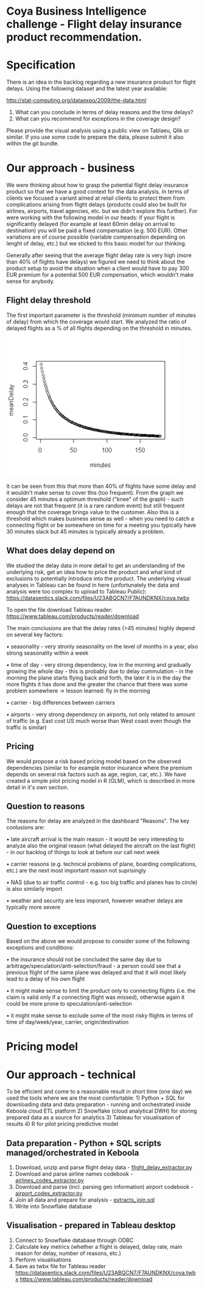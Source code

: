 # Coya Business Intelligence challenge - Flight delay insurance product recommendation.

# Specification
There is an idea in the backlog regarding a new insurance product for flight delays. Using the following dataset and the latest year available:

http://stat-computing.org/dataexpo/2009/the-data.html

1) What can you conclude in terms of delay reasons and the time delays?
2) What can you recommend for exceptions in the coverage design?

Please provide the visual analysis using a public view on Tablaeu, Qlik or similar.
If you use some code to prepare the data, please submit it also within the git bundle.

# Our approach - business
We were thinking about how to grasp the potential flight delay insurance product so that we have a good context for the data analysis. In terms of clients we focused a variant aimed at retail clients to protect them from complications arising from flight delays (products could also be built for airlines, airports, travel agencies, etc. but we didn't explore this further). For were working with the following model in our heads: if your flight is significantly delayed (for example at least 60min delay on arrival to destination) you will be paid a fixed compensation (e.g. 500 EUR). Other variations are of course possible (variable compensation depending on lenght of delay, etc.) but we sticked to this basic model for our thinking.

Generally after seeing that the average flight delay rate is very high (more than 40% of flights have delays) we figured we need to think about the product setup to avoid the situation when a client would have to pay 300 EUR premium for a potential 500 EUR compensation, which wouldn't make sense for anybody.

## Flight delay threshold
The first important parameter is the threshold (minimum number of minutes of delay) from which the coverage would start. We analyzed the ratio of delayed flights as a % of all flights depending on the threshold in minutes. 
![alt text](src/minutesToDelayPlot.png "Average delay rate vs. threshold in minutes")

It can be seen from this that more than 40% of flights have some delay and it wouldn't make sense to cover this (too frequent). From the graph we consider 45 minutes a optimum threshold ("knee" of the graph) - such delays are not that frequent (it is a rare random event) but still frequent enough that the coverage brings value to the customer. Also this is a threshold which makes business sense as well - when you need to catch a connecting flight or be somewhere on time for a meeting you typically have 30 minutes slack but 45 minutes is typically already a problem.

## What does delay depend on
We studied the delay data in more detail to get an understanding of the underlying risk, get an idea how to price the product and what kind of exclusions to potentially introduce into the product. The underlying visual analyses in Tableau can be found in here (unfortunately the data and analysis were too complex to upload to Tableau Public):
https://datasentics.slack.com/files/U23ABQCN7/F7AUNDKNX/coya.twbx

To open the file download Tableau reader:
https://www.tableau.com/products/reader/download

The main conclusions are that the delay rates (>45 minutes) highly depend on several key factors:

• seasonality - very stronly seasonality on the level of months in a year, also strong seasonality within a week

• time of day - very strong dependency, low in the morning and gradually growing the whole day - this is probably due to delay cummulation - in the morning the plane starts flying back and forth, the later it is in the day the more flights it has done and the greater the chance that there was some problem somewhere -> lesson learned: fly in the morning

• carrier - big differences between carriers

• airports - very strong dependency on airports, not only related to amount of traffic (e.g. East cost US much worse than West coast even though the traffic is similar)

## Pricing
We would propose a risk based pricing model based on the observed dependencies (similar to for example motor insurance where the premium depends on several risk factors such as age, region, car, etc.). We have created a simple pilot pricing model in R (GLM), which is described in more detail in it's own section.

## Question to reasons
The reasons for delay are analyzed in the dashboard "Reasons". The key conlusions are:

• late aircraft arrival is the main reason - it would be very interesting to analyze also the original reason (what delayed the aircraft on the last flight) - in our backlog of things to look at before our call next week

• carrier reasons (e.g. technical problems of plane, boarding complications, etc.) are the next most important reason not suprisingly

• NAS (due to air traffic control - e.g. too big traffic and planes has to circle) is also similarly import

• weather and security are less imporant, however weather delays are typically more severe

## Question to exceptions
Based on the above we would propose to consider some of the following exceptions and conditions:

• the insurance should not be concluded the same day due to arbitrage/speculation/anti-selection/fraud - a person could see that a previous flight of the same plane was delayed and that it will most likely lead to a delay of his own flight

• it might make sense to limit the product only to connecting flights (i.e. the claim is valid only if a connecting flight was missed), otherwise again it could be more prone to speculation/anti-selection

• it might make sense to exclude some of the most risky flights in terms of time of day/week/year, carrier, origin/destination

# Pricing model

# Our approach - technical
To be efficient and come to a reasonable result in short time (one day) we used the tools where we are the most comfortable: 1) Python + SQL for downloading data and data preparation - running and orchestrated inside Keboola cloud ETL platform
2) Snowflake (cloud analytical DWH) for storing prepared data as a source for analytics
3) Tableau for visualisation of results
4) R for pilot pricing predictive model

## Data preparation - Python + SQL scripts managed/orchestrated in Keboola
1) Download, unzip and parse flight delay data - [flight_delay_extractor.py](src/flight_delay_extractor.py)
2) Download and parse airline names codebook - [airlines_codes_extractor.py](src/airlines_codes_extractor.py)
3) Download and parse (incl. parsing geo information) airport codebook  - [airport_codes_extractor.py](src/airport_codes_extractor.py)
4) Join all data and prepare for analysis - [extracts_join.sql](src/extracts_join.sql)
5) Write into Snowflake database

## Visualisation - prepared in Tableau desktop
1) Connect to Snowflake database through ODBC
2) Calculate key metrics (whether a flight is delayed, delay rate, main reason for delay, number of reasons, etc.)
3) Perform visualisations
4) Save as twbx file for Tableau reader
https://datasentics.slack.com/files/U23ABQCN7/F7AUNDKNX/coya.twbx
https://www.tableau.com/products/reader/download


